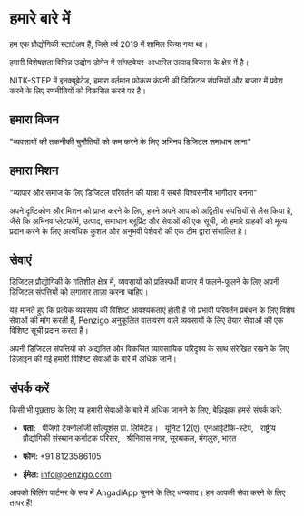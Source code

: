 
# हमारे बारे में

हम एक प्रौद्योगिकी स्टार्टअप हैं, जिसे वर्ष 2019 में शामिल किया गया था। 

हमारी विशेषज्ञता विभिन्न उद्योग डोमेन में सॉफ्टवेयर-आधारित उत्पाद विकास के क्षेत्र में है। 

NITK-STEP में इनक्यूबेटेड, हमारा वर्तमान फोकस कंपनी की डिजिटल संपत्तियों और बाजार में प्रवेश करने के लिए रणनीतियों को विकसित करने पर है।

## हमारा विजन 

"व्यवसायों की तकनीकी चुनौतियों को कम करने के लिए अभिनव डिजिटल समाधान लाना"

## हमारा मिशन 

"व्यापार और समाज के लिए डिजिटल परिवर्तन की यात्रा में सबसे विश्वसनीय भागीदार बनना"

अपने दृष्टिकोण और मिशन को प्राप्त करने के लिए, हमने अपने आप को अद्वितीय संपत्तियों से लैस किया है, जैसे कि अभिनव प्लेटफॉर्म, उत्पाद, समाधान ब्लूप्रिंट और सेवाओं की एक सूची, जो हमारे ग्राहकों को मूल्य प्रदान करने के लिए अत्यधिक कुशल और अनुभवी पेशेवरों की एक टीम द्वारा संचालित है।

## सेवाएं 

डिजिटल प्रौद्योगिकी के गतिशील क्षेत्र में, व्यवसायों को प्रतिस्पर्धी बाजार में फलने-फूलने के लिए अपनी डिजिटल संपत्तियों को लगातार ताज़ा करना चाहिए। 

यह मानते हुए कि प्रत्येक व्यवसाय की विशिष्ट आवश्यकताएं होती हैं जो प्रभावी परिवर्तन प्रबंधन के लिए विशेष सेवाओं की मांग करती हैं, Penzigo अनुकूलित वातावरण वाले व्यवसायों के लिए तैयार सेवाओं की एक विशिष्ट सूची प्रदान करता है।

अपनी डिजिटल संपत्तियों को अद्यतित और विकसित व्यावसायिक परिदृश्य के साथ संरेखित रखने के लिए डिज़ाइन की गई हमारी विशिष्ट सेवाओं के बारे में अधिक जानें।

## संपर्क करें 

किसी भी पूछताछ के लिए या हमारी सेवाओं के बारे में अधिक जानने के लिए, बेझिझक हमसे संपर्क करें:

- **पता:** 
  पेंजिगो टेक्नोलॉजी सॉल्यूशंस प्रा. लिमिटेड। 
  यूनिट 12(ए), एनआईटीके-स्टेप, 
  राष्ट्रीय प्रौद्योगिकी संस्थान कर्नाटक परिसर, 
  श्रीनिवास नगर, सूरथकल, मंगलुरु, भारत 

- **फोन:** +91 8123586105

- **ईमेल:** [info@penzigo.com](mailto:info@penzigo.com)

आपको बिलिंग पार्टनर के रूप में AngadiApp चुनने के लिए धन्यवाद। हम आपकी सेवा करने के लिए तत्पर हैं!
